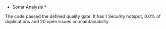 * Sonar Analysis *

The code passed the defined quality gate.
It has 1 Security hotspot, 0.0% of duplications and 20 open issues on maintainability.